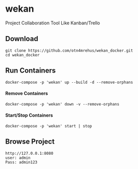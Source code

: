 # wekan
Project Collaboration Tool Like Kanban/Trello

## Download 
````
git clone https://github.com/otn4mrehus/wekan_docker.git
cd wekan_docker
````

## Run Containers
````
docker-compose -p 'wekan' up --build -d --remove-orphans
````

#### Remove Containers
````
docker-compose -p 'wekan' down -v --remove-orphans
````

#### Start/Stop Containers
````
docker-compose -p 'wekan' start | stop
````

## Browse Project
````
http://127.0.0.1:8080
user: admin
Pass: admin123
````
